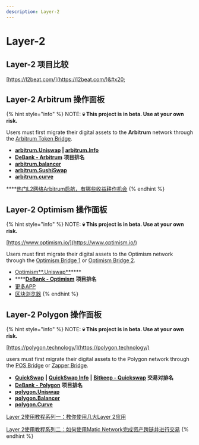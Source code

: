 ```yaml
---
description: Layer-2
---
```


# Layer-2

## Layer-2 项目比较

[https://l2beat.com/](https://l2beat.com/)&#x20;

## Layer-2 Arbitrum 操作面板

{% hint style="info" %}
NOTE: **💀 This project is in beta. Use at your own risk.**&#x20;

Users must first migrate their digital assets to the **Arbitrum** network through the [Arbitrum Token Bridge](https://bridge.arbitrum.io/).&#x20;

* ****[**arbitrum.Uniswap**](https://app.uniswap.org/#/swap)  **|**  [**arbitrum.Info**](https://info.uniswap.org/#/arbitrum/)****
* [**DeBank - Arbitrum**](https://debank.com/projects?chain=arb) **项目排名**
* ****[**arbitrum.balancer**](https://arbitrum.balancer.fi/)****
* ****[**arbitrum.SushiSwap**](https://app.sushi.com/zh\_CN)****
* ****[**arbitrum.curve**](https://arbitrum.curve.fi/)****

****[热门L2网络Arbitrum启航，有哪些收益耕作机会](https://www.chainnews.com/articles/294841654081.htm)
{% endhint %}

## Layer-2 Optimism 操作面板

{% hint style="info" %}
NOTE: **💀 This project is in beta. Use at your own risk.**&#x20;

[https://www.optimism.io/](https://www.optimism.io/)

Users must first migrate their digital assets to the Optimism network through the [Optimism Bridge 1](https://app.optimism.io/bridge) or [Optimism Bridge 2](https://gateway.optimism.io/).&#x20;

* [Optimism**.Uniswap**](https://app.uniswap.org/#/swap?chain=optimism)****
* ****[**DeBank - Optimism**](https://debank.com/projects?chain=op) **项目排名**
* [更多APP](./#https-www.optimism.io-apps-all)
* [区块浏览器](https://optimistic.etherscan.io)
{% endhint %}

## Layer-2 Polygon 操作面板

{% hint style="info" %}
NOTE: **💀 This project is in beta. Use at your own risk.**&#x20;

[https://polygon.technology/](https://polygon.technology/)

users must first migrate their digital assets to the Polygon network through the [POS Bridge](https://wallet.matic.network/bridge) or [Zapper Bridge](https://zapper.fi/bridge).&#x20;

* [**QuickSwap**](https://quickswap.exchange/#/swap)  **|**  [**QuickSwap Info**](https://info.quickswap.exchange/) **|** [**Bitkeep - Quickswap**](https://bitkeep.org/defi.html) **交易对排名**
* [**DeBank - Polygon**](https://debank.com/projects?chain=matic) **项目排名**
* ****[**polygon.Uniswap**](https://app.uniswap.org/#/swap?chain=polygon)****
* ****[**polygon.Balancer**](https://polygon.balancer.fi/)****
* ****[**polygon.Curve**](https://polygon.curve.fi/)****

[Layer 2使用教程系列一：教你使用几大Layer 2应用](https://www.theblockbeats.com/news/21604)

[Layer 2使用教程系列二：如何使用Matic Network完成资产跨链并进行交易](https://www.theblockbeats.com/news/22403)
{% endhint %}
